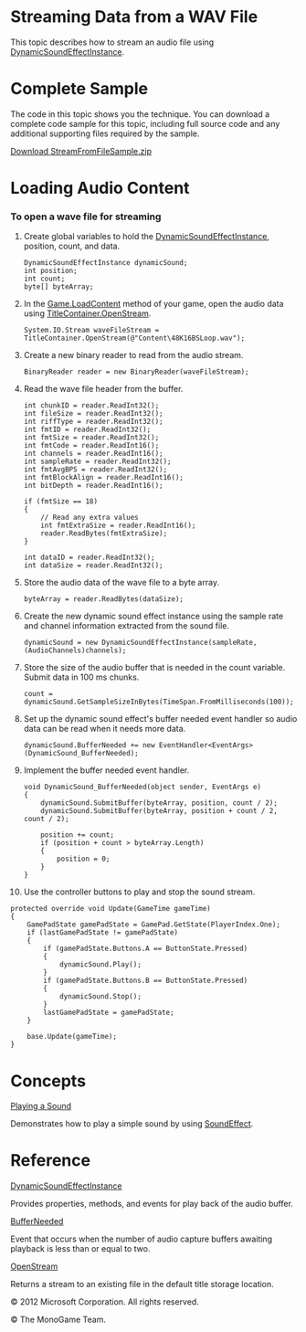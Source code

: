 ﻿

# Streaming Data from a WAV File

This topic describes how to stream an audio file using [DynamicSoundEffectInstance](T_MXFA_DynamicSoundEffectInstance.md).

# Complete Sample

The code in this topic shows you the technique. You can download a complete code sample for this topic, including full source code and any additional supporting files required by the sample.

[Download StreamFromFileSample.zip](http://go.microsoft.com/fwlink/?LinkId=258733)

# Loading Audio Content

### To open a wave file for streaming

1.  Create global variables to hold the [DynamicSoundEffectInstance](T_MXFA_DynamicSoundEffectInstance.md), position, count, and data.
    
    ```
    DynamicSoundEffectInstance dynamicSound;
    int position;
    int count;
    byte[] byteArray;
    ```
                        
    
2.  In the [Game.LoadContent](M_MXF_Game_LoadContent.md) method of your game, open the audio data using [TitleContainer.OpenStream](M_MXF_TitleContainer_OpenStream.md).
    
    ```
    System.IO.Stream waveFileStream = TitleContainer.OpenStream(@"Content\48K16BSLoop.wav");
    ```
                        
    
3.  Create a new binary reader to read from the audio stream.
    
    ```
    BinaryReader reader = new BinaryReader(waveFileStream);
    ```
                        
    
4.  Read the wave file header from the buffer.
    
    ```
    int chunkID = reader.ReadInt32();
    int fileSize = reader.ReadInt32();
    int riffType = reader.ReadInt32();
    int fmtID = reader.ReadInt32();
    int fmtSize = reader.ReadInt32();
    int fmtCode = reader.ReadInt16();
    int channels = reader.ReadInt16();
    int sampleRate = reader.ReadInt32();
    int fmtAvgBPS = reader.ReadInt32();
    int fmtBlockAlign = reader.ReadInt16();
    int bitDepth = reader.ReadInt16();
    
    if (fmtSize == 18)
    {
        // Read any extra values
        int fmtExtraSize = reader.ReadInt16();
        reader.ReadBytes(fmtExtraSize);
    }
    
    int dataID = reader.ReadInt32();
    int dataSize = reader.ReadInt32();
    ```
                        
    
5.  Store the audio data of the wave file to a byte array.
    
    ```
    byteArray = reader.ReadBytes(dataSize);
    ```
                        
    
6.  Create the new dynamic sound effect instance using the sample rate and channel information extracted from the sound file.
    
     ```
     dynamicSound = new DynamicSoundEffectInstance(sampleRate, (AudioChannels)channels);
     ```
                        
    
7.  Store the size of the audio buffer that is needed in the count variable. Submit data in 100 ms chunks.
    
    ```
    count = dynamicSound.GetSampleSizeInBytes(TimeSpan.FromMilliseconds(100));
    ```
                        
    
8.  Set up the dynamic sound effect's buffer needed event handler so audio data can be read when it needs more data.
    
    ```
    dynamicSound.BufferNeeded += new EventHandler<EventArgs>(DynamicSound_BufferNeeded);
    ```
                        
    
9.  Implement the buffer needed event handler.
    
    ```
    void DynamicSound_BufferNeeded(object sender, EventArgs e)
    {
        dynamicSound.SubmitBuffer(byteArray, position, count / 2);
        dynamicSound.SubmitBuffer(byteArray, position + count / 2, count / 2);
    
        position += count;
        if (position + count > byteArray.Length)
        {
            position = 0;
        }
    }
    ```
                        
    
10.  Use the controller buttons to play and stop the sound stream.
    
    protected override void Update(GameTime gameTime)
    {
        GamePadState gamePadState = GamePad.GetState(PlayerIndex.One);
        if (lastGamePadState != gamePadState)
        {
            if (gamePadState.Buttons.A == ButtonState.Pressed)
            {
                dynamicSound.Play();
            }
            if (gamePadState.Buttons.B == ButtonState.Pressed)
            {
                dynamicSound.Stop();
            }
            lastGamePadState = gamePadState;
        }
    
        base.Update(gameTime);
    }
                        
    

# Concepts

[Playing a Sound](Audio_HowTo_PlayASound.md)

Demonstrates how to play a simple sound by using [SoundEffect](T_MXFA_SoundEffect.md).

# Reference

[DynamicSoundEffectInstance](T_MXFA_DynamicSoundEffectInstance.md)

Provides properties, methods, and events for play back of the audio buffer.

[BufferNeeded](E_MXFA_DynamicSoundEffectInstance_BufferNeeded.md)

Event that occurs when the number of audio capture buffers awaiting playback is less than or equal to two.

[OpenStream](M_MXF_TitleContainer_OpenStream.md)

Returns a stream to an existing file in the default title storage location.

© 2012 Microsoft Corporation. All rights reserved.

© The MonoGame Team.
